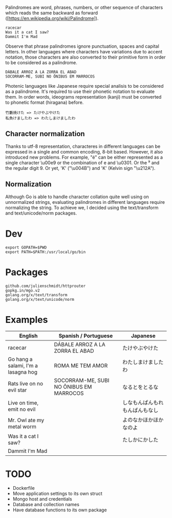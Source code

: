 Palindromes are word, phrases, numbers, or other sequence of characters 
which reads the same backward as forward ([https://en.wikipedia.org/wiki/Palindrome]).

    racecar
    Was it a cat I saw?
    Dammit I'm Mad

Observe that phrase palindromes ignore punctuation, spaces and capital letters. In other languages where characters have variations due to accent notation, those characters are also converted to their primitive form in order to be considered as a palindrome.

	DÁBALE ARROZ A LA ZORRA EL ABAD
	SOCORRAM-ME, SUBI NO ÔNIBUS EM MARROCOS

Photenic languages like Japanese require special analisis to be considered as a palindrome. It's required to use their phonetic notation to evaluate them. In order words, ideograms representation (kanji) must be converted to phonetic format (hiragana) before.

	竹藪焼けた => たけやぶやけた
	私負けましたわ => わたしまけましたわ

## Character normalization
Thanks to utf-8 representation, characteres in different languages can
be expressed in a single and common encoding, 8-bit based.
However, it also introduced new problems. For example, "é" can be 
either represented as a single character \u00e9 or the combination of
e and \u0301. Or the ⁹ and the regular digit 9. Or yet, 'K' ("\u004B") 
and 'K' (Kelvin sign "\u212A").

## Normalization
Although Go is able to handle character collation quite well using on
unnormalized strings, evaluating palindromes in different languages
require normalizing the string. To achieve we, I decided using the 
text/transform and text/unicode/norm packages.

# Dev
```
export GOPATH=$PWD
export PATH=$PATH:/usr/local/go/bin
```

# Packages

    github.com/julienschmidt/httprouter
    gopkg.in/mgo.v2
    golang.org/x/text/transform
    golang.org/x/text/unicode/norm

# Examples

| English                              | Spanish / Portuguese                    | Japanese                 |
|--------------------------------------|-----------------------------------------|--------------------------|
| racecar                              | DÁBALE ARROZ A LA ZORRA EL ABAD         | たけやぶやけた              |
| Go hang a salami, I'm a lasagna hog  | ROMA ME TEM AMOR                        | わたしまけましたわ           |
| Rats live on no evil star            | SOCORRAM-ME, SUBI NO ÔNIBUS EM MARROCOS | なるとをとるな              |
| Live on time, emit no evil           |                                         | しなもんぱんもれもんぱんもなし |
| Mr. Owl ate my metal worm            |                                         | よのなかほかほかなのよ        |
| Was it a cat I saw?                  |                                         | たしかにかした               |
| Dammit I'm Mad                       |                                         |                           |

# TODO
* Dockerfile
* Move application settings to its own struct
 * Mongo host and credentials
 * Database and collection names
* Have database functions to its own package
